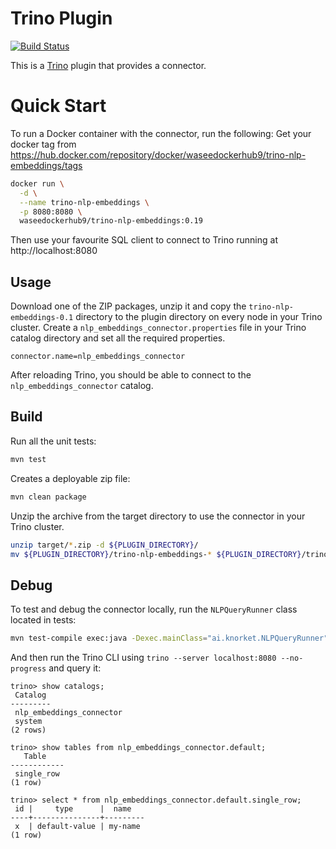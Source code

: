 Trino Plugin
============

[![Build Status](https://github.com/WaseeA/trino-nlp-embeddings/actions/workflows/release.yaml/badge.svg)](https://github.com/WaseeA/trino-nlp-embeddings/actions/workflows/release.yaml)

This is a [Trino](http://trino.io/) plugin that provides a connector.

# Quick Start

To run a Docker container with the connector, run the following:
Get your docker tag from https://hub.docker.com/repository/docker/waseedockerhub9/trino-nlp-embeddings/tags
```bash
docker run \
  -d \
  --name trino-nlp-embeddings \
  -p 8080:8080 \
  waseedockerhub9/trino-nlp-embeddings:0.19
```

Then use your favourite SQL client to connect to Trino running at http://localhost:8080

## Usage

Download one of the ZIP packages, unzip it and copy the `trino-nlp-embeddings-0.1` directory to the plugin directory on every node in your Trino cluster.
Create a `nlp_embeddings_connector.properties` file in your Trino catalog directory and set all the required properties.

```
connector.name=nlp_embeddings_connector
```

After reloading Trino, you should be able to connect to the `nlp_embeddings_connector` catalog.

## Build

Run all the unit tests:
```bash
mvn test
```

Creates a deployable zip file:
```bash
mvn clean package
```

Unzip the archive from the target directory to use the connector in your Trino cluster.
```bash
unzip target/*.zip -d ${PLUGIN_DIRECTORY}/
mv ${PLUGIN_DIRECTORY}/trino-nlp-embeddings-* ${PLUGIN_DIRECTORY}/trino-nlp-embeddings
```

## Debug

To test and debug the connector locally, run the `NLPQueryRunner` class located in tests:
```bash
mvn test-compile exec:java -Dexec.mainClass="ai.knorket.NLPQueryRunner" -Dexec.classpathScope=test
```

And then run the Trino CLI using `trino --server localhost:8080 --no-progress` and query it:
```
trino> show catalogs;
 Catalog
---------
 nlp_embeddings_connector
 system
(2 rows)

trino> show tables from nlp_embeddings_connector.default;
   Table
------------
 single_row
(1 row)

trino> select * from nlp_embeddings_connector.default.single_row;
 id |     type      |  name
----+---------------+---------
 x  | default-value | my-name
(1 row)
```
